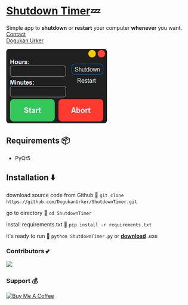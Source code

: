 # [Shutdown Timer](https://dogukanurker.com/shutdowntimer)💤

Simple app to **shutdown** or **restart** your computer **whenever** you want.
<br/>
[Contact](mailto:dogukanurker@icloud.com)<br/>
[Dogukan Urker](https://dogukanurker.com)

![shutdowntimer](shutdowntimer.png)

## Requirements 📦

- PyQt5

## Installation ⬇️

download source code from Github 💾
`git clone https://github.com/DogukanUrker/ShutdownTimer.git`

go to directory 📁
`cd ShutdownTimer`

install requirements.txt 🔽
`pip install -r requirements.txt`

it's ready to run 🎉
`python ShutdownTimer.py`
or [**download**](https://github.com/DogukanUrker/shutdowntimer/releases/download/v1/ShutdownTimer.exe) .exe

### Contributors 💕

<a href="https://github.com/dogukanurker/shutdowntimer/graphs/contributors">
  <img src="https://contrib.rocks/image?repo=dogukanurker/shutdowntimer" />
</a>

### Support 💰

<a href="https://www.buymeacoffee.com/dogukanurker" target="_blank"><img src="https://cdn.buymeacoffee.com/buttons/v2/arial-red.png" alt="Buy Me A Coffee" style="height: 60px !important;width: 217px !important;" ></a>
